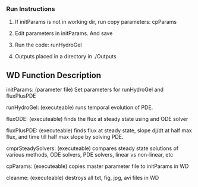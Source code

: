 ### Run  Instructions ###
1) If initParams is not in working dir, run copy parameters: cpParams

2) Edit parameters in initParams. And save

3) Run the code: runHydroGel

4) Outputs placed in a directory in ./Outputs

## WD Function Description ##

initParams: (parameter file) Set parameters for runHydroGel and fluxPlusPDE

runHydroGel: (executeable) runs temporal evolution of PDE. 

fluxODE: (executeable) finds the flux at steady state using and ODE solver

fluxPlusPDE: (executeable) finds flux at steady state, slope dj/dt at half max flux, and time
  till half max slope by solving PDE.

cmprSteadySolvers: (executeable) compares steady state solutions of various methods, ODE
  solvers, PDE solvers, linear vs non-linear, etc

cpParams: (executeable) copies master parameter file to initParams in WD

cleanme: (executeable) destroys all txt, fig, jpg, avi files in WD

